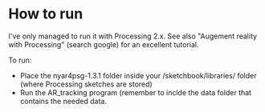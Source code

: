 # How to run
I've only managed to run it with Processing 2.x. See also "Augement reality with Processing" (search google) for an excellent tutorial.

To run:
* Place the nyar4psg-1.3.1 folder inside your /sketchbook/libraries/ folder (where Processing sketches are stored)
* Run the AR_tracking program (remember to inclde the data folder that contains the needed data.

